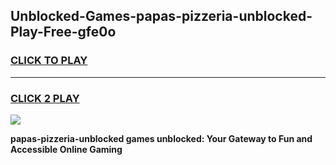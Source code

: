 
## Unblocked-Games-papas-pizzeria-unblocked-Play-Free-gfe0o
<h3>
<a href="https://premium76.site?title=papas-pizzeria-unblocked&ref=09A">CLICK TO PLAY</a></h3>
<hr>

<h3>
<a href="https://premium76.site?title=papas-pizzeria-unblocked&ref=09A">CLICK 2 PLAY</a>
  
</h3>

<a href="https://premium76.site?title=papas-pizzeria-unblocked&ref=09A"><img src="https://clearcache.store/games.png"></a>


**papas-pizzeria-unblocked games unblocked: Your Gateway to Fun and Accessible Online Gaming**
